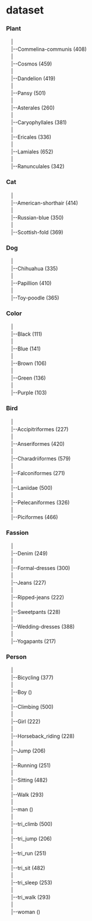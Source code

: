 # dataset

### Plant  
　|  
　|--Commelina-communis (408)  
　|  
　|--Cosmos (459)  
　|  
　|--Dandelion (419)  
　|  
　|--Pansy (501)  
　|  
　|--Asterales (260)  
　|  
　|--Caryophyllales (381)  
　|  
　|--Ericales (336)  
　|  
　|--Lamiales (652)  
　|  
　|--Ranunculales (342)  
  
### Cat  
　|  
　|--American-shorthair (414)  
　|  
　|--Russian-blue (350)  
　|  
　|--Scottish-fold (369)  
  
### Dog  
　|  
　|--Chihuahua (335)  
　|  
　|--Papillion (410)  
　|  
　|--Toy-poodle (365)  
  
### Color  
　|    
　|--Black (111)  
　|  
　|--Blue (141)  
　|  
　|--Brown (106)  
　|  
　|--Green (136)  
　|  
　|--Purple (103)  
  
### Bird  
　|  
　|--Accipitriformes (227)  
　|  
　|--Anseriformes (420)  
　|  
　|--Charadriiformes (579)  
　|  
　|--Falconiformes (271)  
　|  
　|--Laniidae (500)  
　|  
　|--Pelecaniformes (326)  
　|  
　|--Piciformes (466)  
  
### Fassion  
　|  
　|--Denim (249)  
　|  
　|--Formal-dresses (300)  
　|  
　|--Jeans (227)  
　|  
　|--Ripped-jeans (222)  
　|  
　|--Sweetpants (228)  
　|  
　|--Wedding-dresses (388)  
　|  
　|--Yogapants (217)  
 
 ### Person  
　|  
　|--Bicycling (377)  
　|  
　|--Boy ()  
　|  
　|--Climbing (500)  
　|  
　|--Girl (222)  
　|  
　|--Horseback_riding (228)  
　|  
　|--Jump (206)  
　|  
　|--Running (251)  
　|  
　|--Sitting (482)  
　|  
　|--Walk (293)  
　|  
　|--man ()  
　|  
　|--tri_climb (500)  
　|  
　|--tri_jump (206)  
　|  
　|--tri_run (251)  
　|  
　|--tri_sit (482)  
　|  
　|--tri_sleep (253)  
　|  
　|--tri_walk (293)  
　|  
　|--woman ()  


